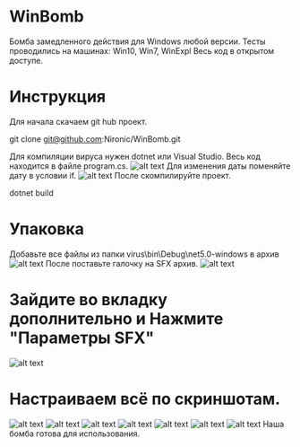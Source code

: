 # WinBomb
Бомба замедленного действия для Windows любой версии.
Тесты проводились на машинах: Win10, Win7, WinExpl
Весь код в открытом доступе.
# Инструкция
Для начала скачаем git hub проект.

git clone git@github.com:Nironic/WinBomb.git

Для компиляции вируса нужен dotnet или Visual Studio.
Весь код находится в файле program.cs.
![alt text](scr-1.png)
Для изменения даты поменяйте дату в условии if.
![alt text](scr-2.png)
После скомпилируйте проект.

dotnet build

# Упаковка
Добавьте все файлы из папки virus\bin\Debug\net5.0-windows в архив
![alt text](scr-3.png)
После поставьте галочку на SFX архив.
![alt text](scr-4.png)
# Зайдите во вкладку дополнительно и Нажмите "Параметры SFX"
![alt text](scr-5.png)
# Настраиваем всё по скриншотам.
![alt text](scr-6.png)
![alt text](scr-7.png)
![alt text](scr-8.png)
![alt text](scr-9.png)
![alt text](scr-10.png)
![alt text](scr-11.png)
![alt text](scr-12.png)
Наша бомба готова для использования.
